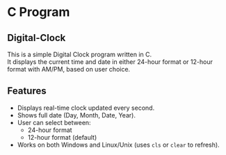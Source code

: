 # C Program

## Digital-Clock
This is a simple Digital Clock program written in C.  
It displays the current time and date in either 24-hour format or 12-hour format with AM/PM, based on user choice.  

## Features
- Displays real-time clock updated every second.  
- Shows full date (Day, Month, Date, Year).  
- User can select between:
  - 24-hour format  
  - 12-hour format (default)  
- Works on both Windows and Linux/Unix (uses `cls` or `clear` to refresh).  
